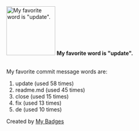 <img src="https://my-badges.github.io/my-badges/favorite-word.png" alt="My favorite word is &quot;update&quot;." title="My favorite word is &quot;update&quot;." width="128">
<strong>My favorite word is &quot;update&quot;.</strong>
<br><br>

My favorite commit message words are:

1. update (used 58 times)
2. readme.md (used 45 times)
3. close (used 15 times)
4. fix (used 13 times)
5. de (used 10 times)


Created by <a href="https://github.com/my-badges/my-badges">My Badges</a>